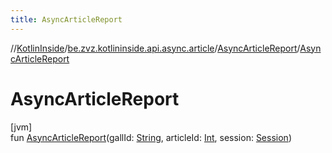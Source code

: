 ```yaml
---
title: AsyncArticleReport
---
```

//[KotlinInside](../../../index.html)/[be.zvz.kotlininside.api.async.article](../index.html)/[AsyncArticleReport](index.html)/[AsyncArticleReport](-async-article-report.html)



# AsyncArticleReport



[jvm]\
fun [AsyncArticleReport](-async-article-report.html)(gallId: [String](https://kotlinlang.org/api/latest/jvm/stdlib/kotlin/-string/index.html), articleId: [Int](https://kotlinlang.org/api/latest/jvm/stdlib/kotlin/-int/index.html), session: [Session](../../be.zvz.kotlininside.session/-session/index.html))




